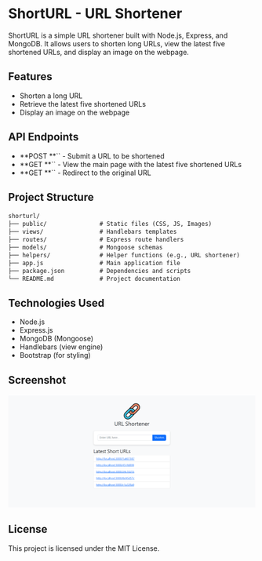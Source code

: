 # ShortURL - URL Shortener

ShortURL is a simple URL shortener built with Node.js, Express, and MongoDB. It allows users to shorten long URLs, view the latest five shortened URLs, and display an image on the webpage.

## Features

- Shorten a long URL
- Retrieve the latest five shortened URLs
- Display an image on the webpage


## API Endpoints

- **POST **`` - Submit a URL to be shortened
- **GET **`` - View the main page with the latest five shortened URLs
- **GET **`` - Redirect to the original URL

## Project Structure

```
shorturl/
├── public/               # Static files (CSS, JS, Images)
├── views/                # Handlebars templates
├── routes/               # Express route handlers
├── models/               # Mongoose schemas
├── helpers/              # Helper functions (e.g., URL shortener)
├── app.js                # Main application file
├── package.json          # Dependencies and scripts
└── README.md             # Project documentation
```

## Technologies Used

- Node.js
- Express.js
- MongoDB (Mongoose)
- Handlebars (view engine)
- Bootstrap (for styling)

## Screenshot
![MYIMAGES](./public/image/shortUrl.png)


## License

This project is licensed under the MIT License.

